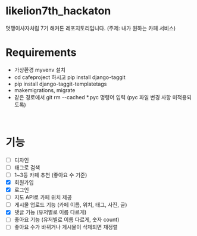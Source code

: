 # likelion7th_hackaton
 멋쟁이사자처럼 7기 해커톤 레포지토리입니다. (주제: 내가 원하는 카페 서비스) 
 
 # Requirements
 <ul>
    <li>가상환경 myvenv 설치</li>
    <li> cd cafeproject 하시고 pip install django-taggit</li>
    <li>pip install django-taggit-templatetags</li>
    <li>makemigrations, migrate</li>
    <li> 같은 경로에서 git rm --cached *.pyc 명령어 입력 (pyc 파일 변경 사항 미적용되도록)</li>
</ul>
 <br/>

 
# 기능
- [ ] 디자인
- [ ] 태그로 검색
- [ ] 1~3등 카페 추천 (좋아요 수 기준)
- [x] 회원가입
- [x] 로그인
- [ ] 지도 API로 카페 위치 제공
- [ ] 게시물 업로드 기능 (카페 이름, 위치, 태그, 사진, 글)
- [x] 댓글 기능 (유저별로 이름 다르게)
- [ ] 좋아요 기능 (유저별로 이름 다르게, 숫자 count)
- [ ] 좋아요 수가 바뀌거나 게시물이 삭제되면 재정렬

